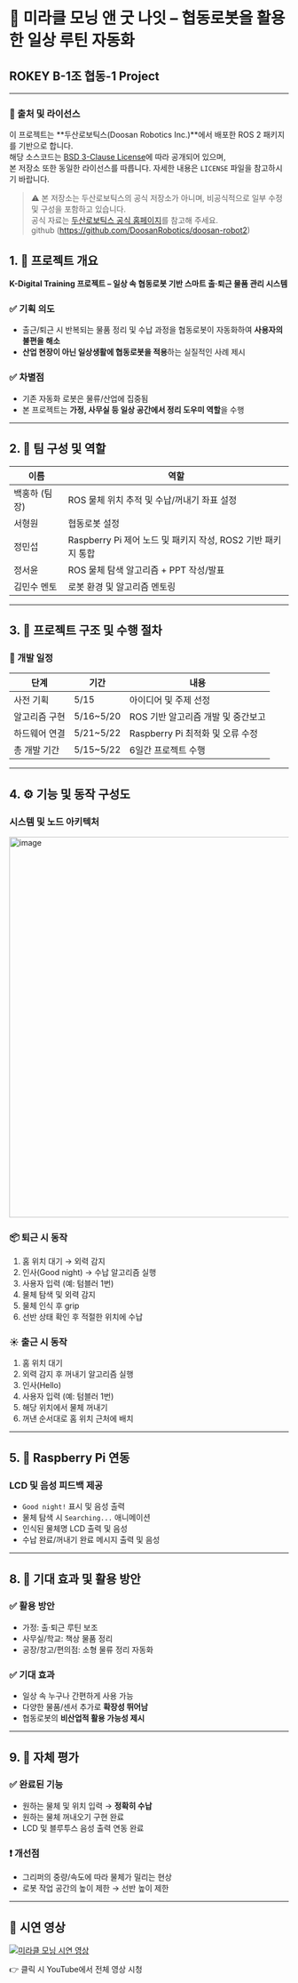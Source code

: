 # 🤖 미라클 모닝 앤 굿 나잇 – 협동로봇을 활용한 일상 루틴 자동화
## ROKEY B-1조 협동-1 Project
---

### 🔗 출처 및 라이선스

이 프로젝트는 **두산로보틱스(Doosan Robotics Inc.)**에서 배포한 ROS 2 패키지를 기반으로 합니다.  
해당 소스코드는 [BSD 3-Clause License](https://opensource.org/licenses/BSD-3-Clause)에 따라 공개되어 있으며,  
본 저장소 또한 동일한 라이선스를 따릅니다. 자세한 내용은 `LICENSE` 파일을 참고하시기 바랍니다.

> ⚠️ 본 저장소는 두산로보틱스의 공식 저장소가 아니며, 비공식적으로 일부 수정 및 구성을 포함하고 있습니다.  
> 공식 자료는 [두산로보틱스 공식 홈페이지](http://www.doosanrobotics.com/kr/)를 참고해 주세요.   
> github (https://github.com/DoosanRobotics/doosan-robot2)



## 1. 📌 프로젝트 개요

**K-Digital Training 프로젝트 – 일상 속 협동로봇 기반 스마트 출·퇴근 물품 관리 시스템**

### ✅ 기획 의도
- 출근/퇴근 시 반복되는 물품 정리 및 수납 과정을 협동로봇이 자동화하여 **사용자의 불편을 해소**
- **산업 현장이 아닌 일상생활에 협동로봇을 적용**하는 실질적인 사례 제시

### ✅ 차별점
- 기존 자동화 로봇은 물류/산업에 집중됨
- 본 프로젝트는 **가정, 사무실 등 일상 공간에서 정리 도우미 역할**을 수행

---

## 2. 👥 팀 구성 및 역할

| 이름     | 역할 |
|----------|------|
| 백홍하 (팀장) | ROS 물체 위치 추적 및 수납/꺼내기 좌표 설정 |
| 서형원       | 협동로봇 설정 |
| 정민섭       | Raspberry Pi 제어 노드 및 패키지 작성, ROS2 기반 패키지 통합 |
| 정서윤       | ROS 물체 탐색 알고리즘 + PPT 작성/발표 |
| 김민수 멘토  | 로봇 환경 및 알고리즘 멘토링 |

---

## 3. 🧠 프로젝트 구조 및 수행 절차

### 🔄 개발 일정

| 단계 | 기간 | 내용 |
|------|------|------|
| 사전 기획 | 5/15 | 아이디어 및 주제 선정 |
| 알고리즘 구현 | 5/16~5/20 | ROS 기반 알고리즘 개발 및 중간보고 |
| 하드웨어 연결 | 5/21~5/22 | Raspberry Pi 최적화 및 오류 수정 |
| 총 개발 기간 | 5/15~5/22 | 6일간 프로젝트 수행 |

---

## 4. ⚙️ 기능 및 동작 구성도

### 시스템 및 노드 아키텍처

<img width="1225" height="685" alt="image" src="https://github.com/user-attachments/assets/b1472686-eb8c-4889-8c1c-bbeef5d97311" />


### 📦 퇴근 시 동작

1. 홈 위치 대기 → 외력 감지
2. 인사(Good night) → 수납 알고리즘 실행
3. 사용자 입력 (예: 텀블러 1번)
4. 물체 탐색 및 외력 감지
5. 물체 인식 후 grip
6. 선반 상태 확인 후 적절한 위치에 수납

### ☀️ 출근 시 동작

1. 홈 위치 대기
2. 외력 감지 후 꺼내기 알고리즘 실행
3. 인사(Hello)
4. 사용자 입력 (예: 텀블러 1번)
5. 해당 위치에서 물체 꺼내기
6. 꺼낸 순서대로 홈 위치 근처에 배치

---

## 5. 🔌 Raspberry Pi 연동

### LCD 및 음성 피드백 제공

- `Good night!` 표시 및 음성 출력
- 물체 탐색 시 `Searching...` 애니메이션
- 인식된 물체명 LCD 출력 및 음성
- 수납 완료/꺼내기 완료 메시지 출력 및 음성

---

## 8. 🎯 기대 효과 및 활용 방안

### ✅ 활용 방안
- 가정: 출·퇴근 루틴 보조
- 사무실/학교: 책상 물품 정리
- 공장/창고/편의점: 소형 물류 정리 자동화

### ✅ 기대 효과
- 일상 속 누구나 간편하게 사용 가능
- 다양한 물품/센서 추가로 **확장성 뛰어남**
- 협동로봇의 **비산업적 활용 가능성 제시**

---

## 9. 🧪 자체 평가

### ✅ 완료된 기능
- 원하는 물체 및 위치 입력 → **정확히 수납**
- 원하는 물체 꺼내오기 구현 완료
- LCD 및 블루투스 음성 출력 연동 완료

### ❗ 개선점
- 그리퍼의 중량/속도에 따라 물체가 밀리는 현상
- 로봇 작업 공간의 높이 제한 → 선반 높이 제한

---

## 🎥 시연 영상

[![미라클 모닝 시연 영상](https://img.youtube.com/vi/ngnRQvu1158/0.jpg)](https://www.youtube.com/watch?v=ngnRQvu1158)

👉 클릭 시 YouTube에서 전체 영상 시청



